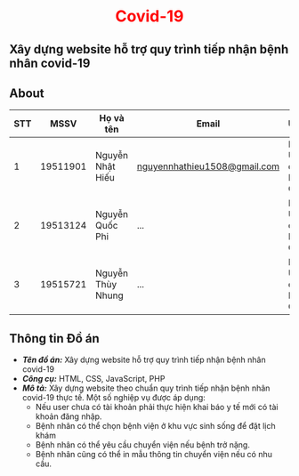 <h1 align ='center'> <b style = 'color: red;'> Covid-19 </b></h1>

## Xây dựng website hỗ trợ quy trình tiếp nhận bệnh nhân covid-19

## About

| STT | MSSV       |Họ và tên       | Email                |University                                               |
| ----|:----------:|----------------|----------------------|-----------------------------------------------------|
| 1   | 19511901   | Nguyễn Nhật Hiếu |nguyennhathieu1508@gmail.com|Industrial University of Thanh Pho Ho Chi Minh|
| 2   | 19513124   | Nguyễn Quốc Phi |...|Industrial University of Thanh Pho Ho Chi Minh|
| 3   | 19515721   | Nguyễn Thùy Nhung |...|Industrial University of Thanh Pho Ho Chi Minh|

## Thông tin Đồ án

* ***Tên đồ án:*** Xây dựng website hỗ trợ quy trình tiếp nhận bệnh nhân covid-19
* ***Công cụ:*** HTML, CSS, JavaScript, PHP
* ***Mô tả:*** Xây dựng website theo chuẩn quy trình tiếp nhận bệnh nhân covid-19 thực tế. Một số nghiệp vụ được áp dụng: 
  - Nếu user chưa có tài khoản phải thực hiện khai báo y tế mới có tài khoản đăng nhập.
  - Bệnh nhân có thể chọn bệnh viện ở khu vực sinh sống để đặt lịch khám
  - Bệnh nhân có thể yêu cầu chuyển viện nếu bệnh trở nặng.
  - Bệnh nhân cũng có thể in mẫu thông tin chuyển viện nếu có nhu cầu.
